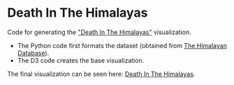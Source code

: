 # Death In The Himalayas

Code for generating the ["Death In The Himalayas"](https://www.karlahernandez.com/art-w-code/death-in-the-himalayas) visualization.

- The Python code first formats the dataset (obtained from [The Himalayan Database](himalayandatabase.com)).
- The D3 code creates the base visualization.

The final visualization can be seen here: [Death In The Himalayas](https://www.karlahernandez.com/art-w-code/death-in-the-himalayas).
